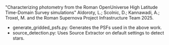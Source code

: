 "Characterizing photometry from the Roman OpenUniverse High Latitude Time-Domain Survey simulations"
Aldoroty, L.; Scolnic, D.; Kannawadi, A.; Troxel, M. and the Roman Supernova Project Infrastructure Team 2025.

* generate_gridded_psfs.py: Generates the PSFs used in the above work. 
* source_detection.py: Uses Source Extractor on default settings to detect stars.
